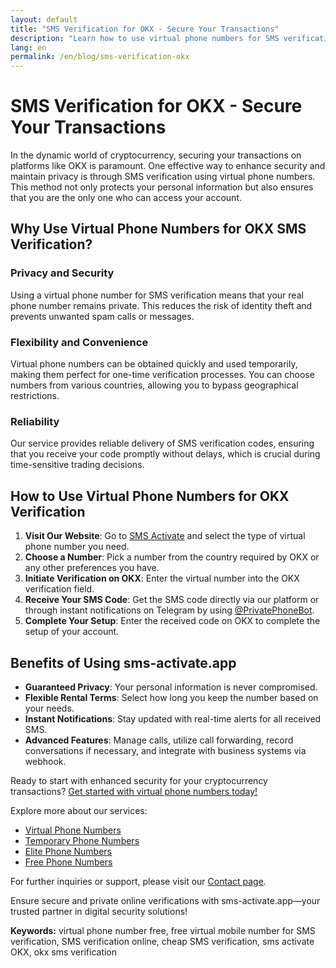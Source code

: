 ```yaml
---
layout: default
title: "SMS Verification for OKX - Secure Your Transactions"
description: "Learn how to use virtual phone numbers for SMS verification on OKX. Enhance security and privacy in your cryptocurrency transactions."
lang: en
permalink: /en/blog/sms-verification-okx
---
```


# SMS Verification for OKX - Secure Your Transactions

In the dynamic world of cryptocurrency, securing your transactions on platforms like OKX is paramount. One effective way to enhance security and maintain privacy is through SMS verification using virtual phone numbers. This method not only protects your personal information but also ensures that you are the only one who can access your account.

## Why Use Virtual Phone Numbers for OKX SMS Verification?

### Privacy and Security
Using a virtual phone number for SMS verification means that your real phone number remains private. This reduces the risk of identity theft and prevents unwanted spam calls or messages.

### Flexibility and Convenience
Virtual phone numbers can be obtained quickly and used temporarily, making them perfect for one-time verification processes. You can choose numbers from various countries, allowing you to bypass geographical restrictions.

### Reliability
Our service provides reliable delivery of SMS verification codes, ensuring that you receive your code promptly without delays, which is crucial during time-sensitive trading decisions.

## How to Use Virtual Phone Numbers for OKX Verification

1. **Visit Our Website**: Go to [SMS Activate](https://sms-activate.app) and select the type of virtual phone number you need.
2. **Choose a Number**: Pick a number from the country required by OKX or any other preferences you have.
3. **Initiate Verification on OKX**: Enter the virtual number into the OKX verification field.
4. **Receive Your SMS Code**: Get the SMS code directly via our platform or through instant notifications on Telegram by using [@PrivatePhoneBot](https://t.me/PrivatePhoneBot).
5. **Complete Your Setup**: Enter the received code on OKX to complete the setup of your account.

## Benefits of Using sms-activate.app

- **Guaranteed Privacy**: Your personal information is never compromised.
- **Flexible Rental Terms**: Select how long you keep the number based on your needs.
- **Instant Notifications**: Stay updated with real-time alerts for all received SMS.
- **Advanced Features**: Manage calls, utilize call forwarding, record conversations if necessary, and integrate with business systems via webhook.

Ready to start with enhanced security for your cryptocurrency transactions? [Get started with virtual phone numbers today!](https://sms-activate.app/get-started)

Explore more about our services:
- [Virtual Phone Numbers](/virtual-phone-numbers)
- [Temporary Phone Numbers](/temporary-phone-numbers)
- [Elite Phone Numbers](/elite-phone-numbers)
- [Free Phone Numbers](/free-phone-numbers)

For further inquiries or support, please visit our [Contact page](/contact).

Ensure secure and private online verifications with sms-activate.app—your trusted partner in digital security solutions!

**Keywords:** virtual phone number free, free virtual mobile number for SMS verification, SMS verification online, cheap SMS verification, sms activate OKX, okx sms verification